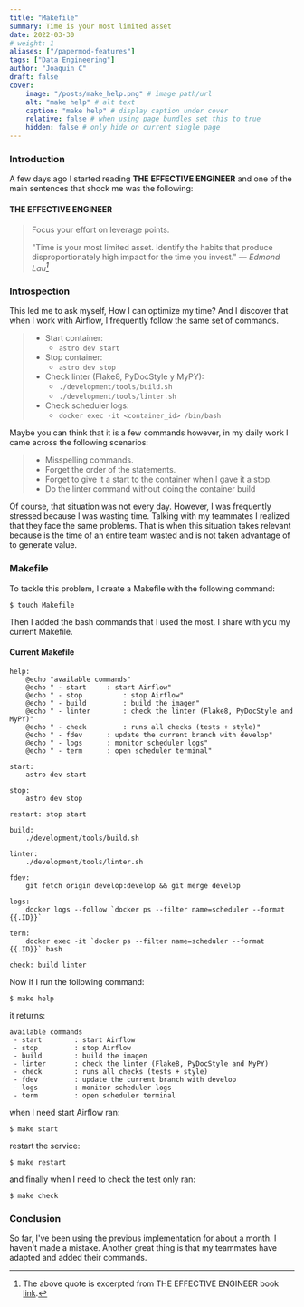 ```yaml
---
title: "Makefile"
summary: Time is your most limited asset
date: 2022-03-30
# weight: 1
aliases: ["/papermod-features"]
tags: ["Data Engineering"]
author: "Joaquin C"
draft: false
cover:
    image: "/posts/make_help.png" # image path/url
    alt: "make help" # alt text
    caption: "make help" # display caption under cover
    relative: false # when using page bundles set this to true
    hidden: false # only hide on current single page
---
```


### Introduction
A few days ago I started reading **THE EFFECTIVE ENGINEER** and one of the main sentences that shock me was the following:

#### THE EFFECTIVE ENGINEER

> Focus your effort on leverage points.
>
>"Time is your most limited asset. Identify the habits that produce disproportionately high impact for the time you invest."
> — <cite>Edmond Lau[^1]</cite>

[^1]: The above quote is excerpted from THE EFFECTIVE ENGINEER book [link](https://www.amazon.com.mx/Effective-Engineer-Engineering-Disproportionate-Meaningful/dp/0996128107).

### Introspection
This led me to ask myself, How I can optimize my time? And I discover that when I work with Airflow, I frequently follow the same set of commands.




>-   Start container:
>      -   `astro dev start`
>-   Stop container:
>       -   `astro dev stop`
>-   Check linter (Flake8, PyDocStyle y MyPY):
>       -   `./development/tools/build.sh`
>       -   `./development/tools/linter.sh`
>-   Check scheduler logs:
>       - 	`docker exec -it <container_id> /bin/bash`

Maybe you can think that it is a few commands however, in my daily work I came across the following scenarios:
>-  Misspelling commands.
>-  Forget the order of the statements.
>-  Forget to give it a start to the container when I gave it a stop.
>-  Do the linter command without doing the container build

Of course, that situation was not every day. However, I was frequently stressed because I was wasting time. Talking with my teammates I realized
that they face the same problems. That is when this situation takes relevant because is the time of an entire team wasted and is not taken advantage of to
generate value.
### Makefile
To tackle this problem, I create a Makefile with the following command:
```shell
$ touch Makefile
```
Then I added the bash commands that I used the most. I share with you my current Makefile.
#### Current Makefile
```shell
help:
	@echo "available commands"
	@echo " - start    	: start Airflow"
	@echo " - stop      	: stop Airflow"
	@echo " - build     	: build the imagen"
	@echo " - linter    	: check the linter (Flake8, PyDocStyle and MyPY)"
	@echo " - check     	: runs all checks (tests + style)"
	@echo " - fdev		: update the current branch with develop"
	@echo " - logs		: monitor scheduler logs"
	@echo " - term		: open scheduler terminal"

start:
	astro dev start

stop:
	astro dev stop

restart: stop start

build:
	./development/tools/build.sh

linter:
	./development/tools/linter.sh

fdev:
	git fetch origin develop:develop && git merge develop

logs:
	docker logs --follow `docker ps --filter name=scheduler --format {{.ID}}`

term:
	docker exec -it `docker ps --filter name=scheduler --format {{.ID}}` bash

check: build linter
```

Now if I run the following command:
```shell
$ make help
```
it returns:
```shell
available commands
 - start        : start Airflow
 - stop         : stop Airflow
 - build        : build the imagen
 - linter       : check the linter (Flake8, PyDocStyle and MyPY)
 - check        : runs all checks (tests + style)
 - fdev         : update the current branch with develop
 - logs         : monitor scheduler logs
 - term         : open scheduler terminal
 ```

 when I need start Airflow ran:
 ```shell
 $ make start
 ```
 restart the service:
  ```shell
 $ make restart
  ```
 and finally when I need to check the test only ran:
 ```shell
 $ make check
  ```

 ### Conclusion
So far, I've been using the previous implementation for about a month. I haven't made a mistake.  Another great thing is that my teammates have adapted and added their commands.